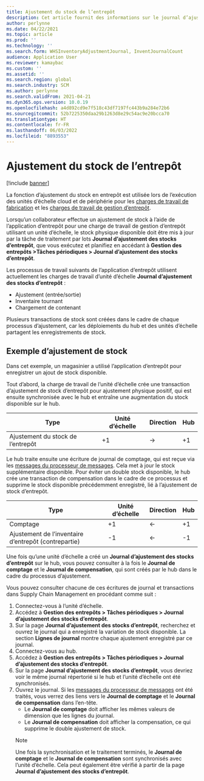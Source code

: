 ```yaml
---
title: Ajustement du stock de l’entrepôt
description: Cet article fournit des informations sur le journal d’ajustement des stocks de l’entrepôt et le traitement lorsque vous utilisez des unités d’échelle.
author: perlynne
ms.date: 04/22/2021
ms.topic: article
ms.prod: ''
ms.technology: ''
ms.search.form: WHSInventoryAdjustmentJournal, InventJournalCount
audience: Application User
ms.reviewer: kamaybac
ms.custom: ''
ms.assetid: ''
ms.search.region: global
ms.search.industry: SCM
ms.author: perlynne
ms.search.validFrom: 2021-04-21
ms.dyn365.ops.version: 10.0.19
ms.openlocfilehash: a4d892cd9e7f518c43df7197fc443b9a284e72b6
ms.sourcegitcommit: 52b7225350daa29b1263d8e29c54ac9e20bcca70
ms.translationtype: HT
ms.contentlocale: fr-FR
ms.lasthandoff: 06/03/2022
ms.locfileid: "8893553"
---
```

# <a name="warehouse-inventory-adjustment"></a>Ajustement du stock de l’entrepôt

[!include [banner](../includes/banner.md)]

La fonction d’ajustement du stock en entrepôt est utilisée lors de l’exécution des unités d’échelle cloud et de périphérie pour les [charges de travail de fabrication](cloud-edge-workload-manufacturing.md) et les [charges de travail de gestion d’entrepôt](cloud-edge-workload-warehousing.md).

Lorsqu’un collaborateur effectue un ajustement de stock à l’aide de l’application d’entrepôt pour une charge de travail de gestion d’entrepôt utilisant un unité d’échelle, le stock physique disponible doit être mis à jour par la tâche de traitement par lots **Journal d’ajustement des stocks d’entrepôt**, que vous exécutez et planifiez en accédant à **Gestion des entrepôts >Tâches périodiques > Journal d’ajustement des stocks d’entrepôt**.

Les processus de travail suivants de l’application d’entrepôt utilisent actuellement les charges de travail d’unité d’échelle **Journal d’ajustement des stocks d’entrepôt** :

- Ajustement (entrée/sortie)
- Inventaire tournant
- Chargement de contenant

Plusieurs transactions de stock sont créées dans le cadre de chaque processus d’ajustement, car les déploiements du hub et des unités d’échelle partagent les enregistrements de stock.

## <a name="inventory-adjustment-example"></a>Exemple d’ajustement de stock

Dans cet exemple, un magasinier a utilisé l’application d’entrepôt pour enregistrer un ajout de stock disponible.

Tout d’abord, la charge de travail de l’unité d’échelle crée une transaction d’ajustement de stock d’entrepôt pour ajustement physique positif, qui est ensuite synchronisée avec le hub et entraîne une augmentation du stock disponible sur le hub.

| Type                                    | Unité d’échelle | Direction | Hub |
|-----------------------------------------|------------|-----------|-----|
| Ajustement du stock de l’entrepôt          | +1         | ->        | +1  |

Le hub traite ensuite une écriture de journal de comptage, qui est reçue via les [messages du processeur de messages](cloud-edge-message-processor-messages.md). Cela met à jour le stock supplémentaire disponible. Pour éviter un double stock disponible, le hub crée une transaction de compensation dans le cadre de ce processus et supprime le stock disponible précédemment enregistré, lié à l’ajustement de stock d’entrepôt.

| Type                                    | Unité d’échelle | Direction | Hub |
|-----------------------------------------|------------|-----------|-----|
| Comptage                                | +1         | <-        | +1  |
| Ajustement de l’inventaire d’entrepôt (contrepartie) | -1         | <-        | -1  |

Une fois qu’une unité d’échelle a créé un **Journal d’ajustement des stocks d’entrepôt** sur le hub, vous pouvez consulter à la fois le **Journal de comptage** et le **Journal de compensation**, qui sont créés par le hub dans le cadre du processus d’ajustement.

Vous pouvez consulter chacune de ces écritures de journal et transactions dans Supply Chain Management en procédant comme suit :

1. Connectez-vous à l’unité d’échelle.
1. Accédez à **Gestion des entrepôts \> Tâches périodiques \> Journal d’ajustement des stocks d’entrepôt**.
1. Sur la page **Journal d’ajustement des stocks d’entrepôt**, recherchez et ouvrez le journal qui a enregistré la variation de stock disponible. La section **Lignes de journal** montre chaque ajustement enregistré par ce journal.
1. Connectez-vous au hub.
1. Accédez à **Gestion des entrepôts \> Tâches périodiques \> Journal d’ajustement des stocks d’entrepôt**.
1. Sur la page **Journal d’ajustement des stocks d’entrepôt**, vous devriez voir le même journal répertorié si le hub et l’unité d’échelle ont été synchronisés.
1. Ouvrez le journal. Si les [messages du processeur de messages](cloud-edge-message-processor-messages.md) ont été traités, vous verrez des liens vers le **Journal de comptage** et le **Journal de compensation** dans l’en-tête.
    - Le **Journal de comptage** doit afficher les mêmes valeurs de dimension que les lignes du journal.
    - Le **Journal de compensation** doit afficher la compensation, ce qui supprime le double ajustement de stock.
    > [!NOTE]
    > Une fois la synchronisation et le traitement terminés, le **Journal de comptage** et le **Journal de compensation** sont synchronisés avec l’unité d’échelle. Cela peut également être vérifié à partir de la page **Journal d’ajustement des stocks d’entrepôt**.
